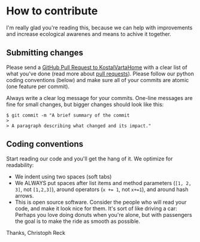 # How to contribute

I'm really glad you're reading this, because we can help with improvements and increase ecological awarenes and means to achive it together.

## Submitting changes

Please send a [GitHub Pull Request to KostalVartaHome](https://github.com/ch-reck/KostalVartaHome/pull/new/master) with a clear list of what you've done (read more about [pull requests](http://help.github.com/pull-requests/)). Please follow our python coding conventions (below) and make sure all of your commits are atomic (one feature per commit).

Always write a clear log message for your commits. One-line messages are fine for small changes, but bigger changes should look like this:

    $ git commit -m "A brief summary of the commit
    > 
    > A paragraph describing what changed and its impact."

## Coding conventions

Start reading our code and you'll get the hang of it. We optimize for readability:

  * We indent using two spaces (soft tabs)
  * We ALWAYS put spaces after list items and method parameters (`[1, 2, 3]`, not `[1,2,3]`), around operators (`x += 1`, not `x+=1`), and around hash arrows.
  * This is open source software. Consider the people who will read your code, and make it look nice for them. It's sort of like driving a car: Perhaps you love doing donuts when you're alone, but with passengers the goal is to make the ride as smooth as possible.

Thanks,
Christoph Reck

